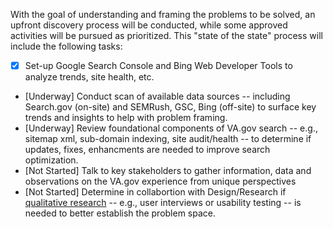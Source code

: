 With the goal of understanding and framing the problems to be solved, an upfront discovery process will be conducted, while some approved activities will be pursued as prioritized.   This "state of the state" process will include the following tasks:

- [x] Set-up Google Search Console and Bing Web Developer Tools to analyze trends, site health, etc.
- [Underway] Conduct scan of available data sources -- including Search.gov (on-site) and SEMRush, GSC, Bing (off-site) to surface key trends and insights to help with problem framing.
- [Underway] Review foundational components of VA.gov search -- e.g., sitemap xml, sub-domain indexing, site audit/health -- to determine if updates, fixes, enhancments are needed to improve search optimization.
- [Not Started] Talk to key stakeholders to gather information, data and observations on the VA.gov experience from unique perspectives 
- [Not Started] Determine in collabortion with Design/Research if [qualitative research](https://github.com/department-of-veterans-affairs/va.gov-team/blob/master/teams/vsa/design/vsa-research-process.md) -- e.g., user interviews or usability testing -- is needed to better establish the problem space.
